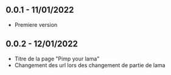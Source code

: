 ## 0.0.1 - 11/01/2022

- Premiere version

## 0.0.2 - 12/01/2022

- Titre de la page "Pimp your lama"
- Changement des url lors des changement de partie de lama
